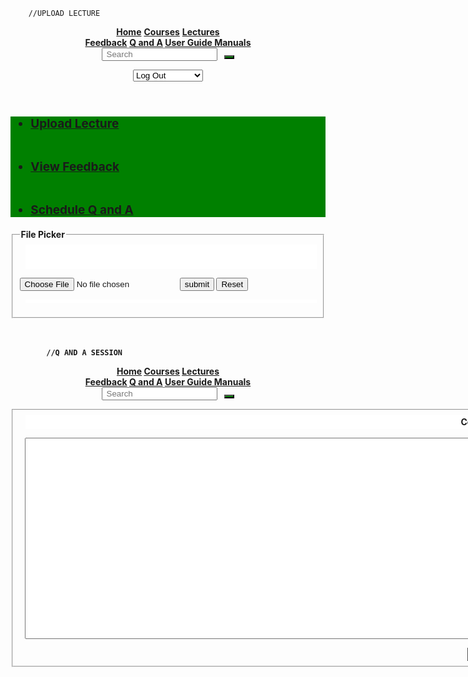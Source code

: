 		//UPLOAD LECTURE
<!DOCTYPE html>
<html>
    <head>
      	 <meta charset="utf-8">
	 <title>Course Information</title>
    </head>
   <link rel="stylesheet" type="text/css" href="MAIN.css">
    <body>
        <header>
                <div id="navlist"> 
                        <a href="home.html"><b>Home</b></a> 
                        <a href="#"><b>Courses</b></a> 
                        <a href="download_topic.html"><b>Lectures</b></a> 
                    <div class="navlist-right"> 
                        <a href="topic_evaluation.html"><b>Feedback</b></a> 
                        <a href="Q_A.html"><b>Q and A</a>
                        <a href="guide.html"> User Guide Manuals</a>
                        <!-- seach bar right align -->
        <div class="search"> 
            <form action="#"> 
                <input type="text"
                    placeholder=" Search "
                    name="search"> 
                <button> 
                    <i class="fa fa-search"
                        style="font-size: 18px;"> 
                    </i> 
                </button> 
            </form> 
        </div> 
    </div> 
                         <select id="ops">
                            <option> Log Out</option>
                            <option> Forums</option>
                            <option> Notifications</option>
                            <option> Profile Settings</option>
                            <option> Feedback</option>
                            <option> Courses</option>
                            <option> Lectures</option>
                            <option> Messages</option>
                        </select> 
                    </div> 
                </div> 
        </header>
    	<nav>
    	       <ul>
    	    	<li><a href="Lspf_System.html">Upload Lecture</a></li>
                              <br><br>
    	    	<li><a href="View_feedback.html">View Feedback</a></li>
                              <br><br>
     		<li><a href="Q_A.html">Schedule Q and A</a></li>
     	      </ul>  
     	</nav>
        <style type="text/css">
            nav{
                background-color: green;
                font-size: 19px;
            }
        </style>
    </body>
</html>
<!DOCTYPE html>
<html>
	<head>
		<meta charset="utf-8">
		<title>Course Information System</title>
	</head>
		<link rel="stylesheet" type="text/css" href="MAIN.css">
	<body>
		<fieldset>
			<legend>File Picker</legend>
			<p class="Picker">
			<br><br>
<form action="" method="get">
	<input class="but"type="file" name="doc">
	<input type="submit" value="submit">
	<input type="reset" name="reset">
</form>
	 </p>
	    </fieldset>
	    <br><br>
	</body>
</html>

			//Q AND A SESSION
<!DOCTYPE html>
<html>
         <head>
                  <meta charset="utf-8">
                  <title>Course Information</title>
         </head>
<link rel="stylesheet" type="text/css" href="MAIN.css">
<body>
          <header>
                <div id="navlist"> 
                        <a href="Student's Interface.html"><b>Home</b></a> 
                        <a href="#"><b>Courses</b></a> 
                        <a href="download_topic.html"><b>Lectures</b></a> 
                <div class="navlist-right"> 
                        <a href="topic_evaluation.html"><b>Feedback</b></a> 
                        <a href="Q_A.html"><b>Q and A</a>
                        <a href="#"><b> User Guide Manuals</a>
<!-- seach bar right align -->
        	<div class="search"> 
            	<form action="#"> 
                	<input type="text"
                    		placeholder=" Search "
                    		name="search"> 
                <button> 
                    	<i class="fa fa-search"
                        style="font-size: 18px;"> 
                    </i> 
                </button> 
            </form> 
        </div> 
    </div>     
            <fieldset class="download-set">
                	<p> Comments:</p>
                	<form class="com" method="post" action="View_feedback.html">
                    	<textarea id="cont" name="Comment" rows="15" cols="179">
                   	</textarea>
</form>
            <button type="submit"> Submit </button>
<style type="text/css">
                    p{
                        text-align: center;
                        background-color: white;
                        padding: 2.5px;
                        margin-top: 3px;
                        margin-left: 9px;
                    }   
                    .com{
                        padding-left: 8px;
                    }
                    #cont{
                        padding: 10px;
                        line-height: 20px;
                    }
                    button{
                        margin-left: 8px;
                        background-color: green;
                    }
</style>
            </fieldset>
     </body>
</html>



